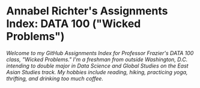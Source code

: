 # Annabel Richter's Assignments Index: DATA 100 ("Wicked Problems")

*Welcome to my GitHub Assignments Index for Professor Frazier's DATA 100 class, "Wicked Problems." I'm a freshman from outside Washington, D.C. intending to double major in Data Science and Global Studies on the East Asian Studies track. My hobbies include reading, hiking, practicing yoga, thrifting, and drinking too much coffee.* 


